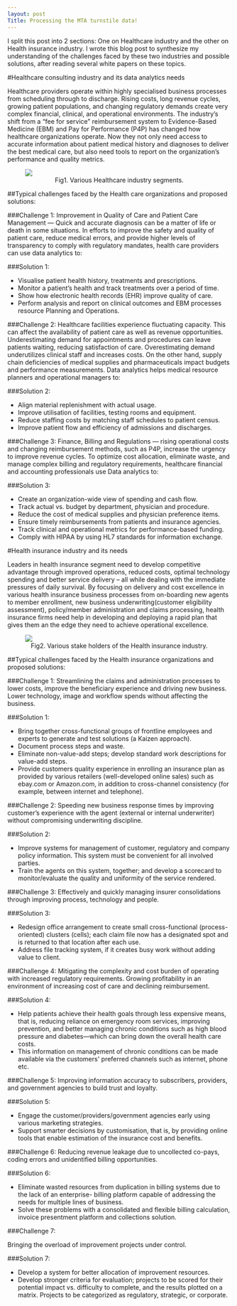 ```yaml
---
layout: post
Title: Processing the MTA turnstile data!
---
```

<style>
   img {
       display: block;
       margin: auto;
   }
</style>

I split this post into 2 sections: One on Healthcare industry and the other on Health insurance industry. I wrote this blog post to
synthesize my understanding of the challenges faced by these two industries and possible solutions, after reading several
white papers on these topics. 

#Healthcare consulting industry and its data analytics needs

Healthcare providers operate within highly specialised business processes from scheduling through to discharge. Rising costs, long revenue cycles, growing patient populations, and changing regulatory demands create very complex financial, clinical, and operational environments.
The industry’s shift from a “fee for service” reimbursement system to Evidence-Based Medicine (EBM) and Pay for Performance (P4P) has changed how healthcare organizations operate. Now they not only need access to accurate information about patient medical history and diagnoses to deliver the best medical care, but also need tools to report on the organization’s performance and quality metrics.

<figure>
  <img src="{{ site.baseurl }}/images/healthacre_industry.jpg">
  <figcaption style="text-align:center;">Fig1. Various Healthcare industry segments.</figcaption>
</figure>

##Typical challenges faced by the Health care organizations and proposed solutions:

###Challenge 1:
Improvement in Quality of Care and Patient Care Management — Quick and accurate diagnosis can be a matter of life or death in some situations. In efforts to improve the safety and quality of patient care, reduce medical errors, and provide higher levels of transparency to comply with regulatory mandates, health care providers can use data analytics to:

###Solution 1:

* Visualise patient health history, treatments and prescriptions.
* Monitor a patient’s health and track treatments over a period of time.
* Show how electronic health records (EHR) improve quality of care.
* Perform analysis and report on clinical outcomes and EBM processes resource Planning and
Operations.

###Challenge 2:
Healthcare facilities experience fluctuating capacity. This can affect the availability of patient care as well as revenue opportunities. Underestimating demand for appointments and procedures can leave patients waiting, reducing satisfaction of care. Overestimating demand underutilizes clinical staff and increases costs. On the other hand, supply chain deficiencies of medical supplies and pharmaceuticals impact budgets and performance measurements. Data analytics helps medical resource planners and operational managers to:

###Solution 2:
* Align material replenishment with actual usage.
* Improve utilisation of facilities, testing rooms and equipment.
* Reduce staffing costs by matching staff schedules to patient census.
* Improve patient flow and efficiency of admissions and discharges.

###Challenge 3:
Finance, Billing and Regulations — rising operational costs and changing reimbursement methods, such as P4P, increase the urgency to improve revenue cycles. To optimize cost allocation, eliminate waste, and manage complex billing and regulatory requirements, healthcare financial and accounting professionals use Data analytics to:

###Solution 3:
* Create an organization-wide view of spending and cash flow.
* Track actual vs. budget by department, physician and procedure.
* Reduce the cost of medical supplies and physician preference items.
* Ensure timely reimbursements from patients and insurance agencies.
* Track clinical and operational metrics for performance-based funding.
* Comply with HIPAA by using HL7 standards for information exchange.

#Health insurance industry and its needs

Leaders in health insurance segment need to develop competitive advantage through improved operations, reduced costs, optimal technology spending and better service delivery – all while dealing with the immediate pressures of daily survival. By focusing on delivery and cost excellence in various health insurance business processes from on-boarding new agents to member enrollment, new business underwriting(customer eligibility assessment), policy/member administration and claims processing, health insurance firms need help in developing and deploying a rapid plan that gives them an the edge they need to achieve operational excellence.

<figure>
  <img src="{{ site.baseurl }}/images/healthinsurance.gif">
  <figcaption style="text-align:center;">Fig2. Various stake holders of the Health insurance industry.</figcaption>
</figure> 

##Typical challenges faced by the Health insurance organizations and proposed solutions:

###Challenge 1:
Streamlining the claims and administration processes to lower costs, improve the beneficiary experience and driving new business. Lower technology, image and workflow spends without affecting the business.

###Solution 1:
* Bring together cross-functional groups of frontline employees and experts to generate and test solutions (a Kaizen approach).
* Document process steps and waste.
* Eliminate non-value-add steps; develop standard work descriptions for value-add steps.
* Provide customers quality experience in enrolling an insurance plan as provided by various
  retailers (well-developed online sales) such as ebay.com or Amazon.com, in addition to cross-channel consistency (for example, between internet and telephone).

###Challenge 2:
Speeding new business response times by improving customer’s experience with the agent (external or internal underwriter) without compromising underwriting discipline.

###Solution 2:
* Improve systems for management of customer, regulatory and company policy information. This system must be convenient for all involved parties.
* Train the agents on this system, together; and develop a scorecard to monitor/evaluate the quality and uniformity of the service rendered.

###Challenge 3:
Effectively and quickly managing insurer consolidations through improving process, technology and people.

###Solution 3:

* Redesign office arrangement to create small cross-functional (process-oriented) clusters (cells); each claim file now has a designated spot and is returned to that location after each use.
* Address file tracking system, if it creates busy work without adding value to client.

###Challenge 4:
Mitigating the complexity and cost burden of operating with increased regulatory requirements. Growing profitability in an environment of increasing cost of care and declining reimbursement.

###Solution 4:

* Help patients achieve their health goals through less expensive means, that is, reducing reliance on emergency room services, improving prevention, and better managing chronic conditions such as high blood pressure and diabetes—which can bring down the overall health care costs.
* This information on management of chronic conditions can be made available via the customers' preferred channels such as internet, phone etc.

###Challenge 5:
Improving information accuracy to subscribers, providers, and government agencies to build trust and loyalty.

###Solution 5:
* Engage the customer/providers/government agencies early using various marketing strategies.
* Support smarter decisions by customisation, that is, by providing online tools that enable
estimation of the insurance cost and benefits.

###Challenge 6:
Reducing revenue leakage due to uncollected co-pays, coding errors and unidentified
billing opportunities.

###Solution 6:
* Eliminate wasted resources from duplication in billing systems due to the lack of an enterprise- billing platform capable of addressing the needs for multiple lines of business.
* Solve these problems with a consolidated and flexible billing calculation, invoice presentment platform and collections solution.

###Challenge 7:

Bringing the overload of improvement projects under control.

###Solution 7:
* Develop a system for better allocation of improvement resources.
* Develop stronger criteria for evaluation; projects to be scored for their potential impact vs.
difficulty to complete, and the results plotted on a matrix. Projects to be categorized as regulatory, strategic, or corporate.

